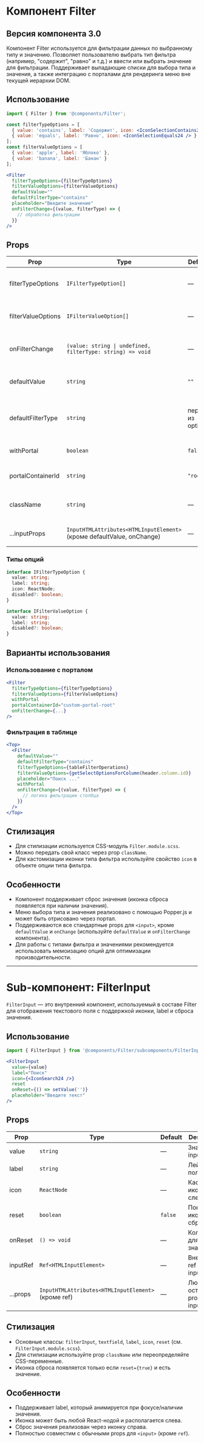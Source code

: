 # Компонент Filter

## Версия компонента 3.0

Компонент Filter используется для фильтрации данных по выбранному типу и значению. Позволяет пользователю выбрать тип фильтра (например, "содержит", "равно" и т.д.) и ввести или выбрать значение для фильтрации. Поддерживает выпадающие списки для выбора типа и значения, а также интеграцию с порталами для рендеринга меню вне текущей иерархии DOM.

## Использование

```jsx
import { Filter } from '@components/Filter';

const filterTypeOptions = [
  { value: 'contains', label: 'Содержит', icon: <IconSelectionContains24 /> },
  { value: 'equals', label: 'Равно', icon: <IconSelectionEquals24 /> }
];
const filterValueOptions = [
  { value: 'apple', label: 'Яблоко' },
  { value: 'banana', label: 'Банан' }
];

<Filter
  filterTypeOptions={filterTypeOptions}
  filterValueOptions={filterValueOptions}
  defaultValue=""
  defaultFilterType="contains"
  placeholder="Введите значение"
  onFilterChange={(value, filterType) => {
    // обработка фильтрации
  }}
/>
```

## Props

| Prop               | Type                                                        | Default         | Description                                                                                 |
|--------------------|-------------------------------------------------------------|-----------------|---------------------------------------------------------------------------------------------|
| filterTypeOptions  | `IFilterTypeOption[]`                                       | —               | Массив опций для "типов фильтра" (при клике на иконку)                                     |
| filterValueOptions | `IFilterValueOption[]`                                      | —               | Массив опций для "значений" (при фокусе на инпут)                                          |
| onFilterChange     | `(value: string \| undefined, filterType: string) => void`  | —               | Коллбэк, вызывается при изменении value или типа                                            |
| defaultValue       | `string`                                                    | `""`           | Начальное текстовое значение в инпуте                                                       |
| defaultFilterType  | `string`                                                    | первый из options| Начальный тип фильтра (если не задан, берётся первый из filterTypeOptions)                  |
| withPortal         | `boolean`                                                   | `false`         | Нужно ли рендерить меню через портал?                                                       |
| portalContainerId  | `string`                                                    | `"root"`       | ID DOM-элемента для портала                                                                 |
| className          | `string`                                                    | —               | Кастомный CSS-класс для корневого элемента                                                  |
| ...inputProps      | `InputHTMLAttributes<HTMLInputElement>` (кроме defaultValue, onChange) | — | Любые остальные props для input                                                            |

### Типы опций

```ts
interface IFilterTypeOption {
  value: string;
  label: string;
  icon: ReactNode;
  disabled?: boolean;
}

interface IFilterValueOption {
  value: string;
  label: string;
  disabled?: boolean;
}
```

## Варианты использования

### Использование с порталом

```jsx
<Filter
  filterTypeOptions={filterTypeOptions}
  filterValueOptions={filterValueOptions}
  withPortal
  portalContainerId="custom-portal-root"
  onFilterChange={...}
/>
```

### Фильтрация в таблице

```jsx
<Top>
  <Filter
    defaultValue=""
    defaultFilterType="contains"
    filterTypeOptions={tableFilterOperations}
    filterValueOptions={getSelectOptionsForColumn(header.column.id)}
    placeholder="Поиск ..."
    withPortal
    onFilterChange={(value, filterType) => {
      // логика фильтрации столбца
    }}
  />
</Top>
```

## Стилизация

- Для стилизации используется CSS-модуль `Filter.module.scss`.
- Можно передать свой класс через prop `className`.
- Для кастомизации иконки типа фильтра используйте свойство `icon` в объекте опции типа фильтра.

## Особенности

- Компонент поддерживает сброс значения (иконка сброса появляется при наличии значения).
- Меню выбора типа и значения реализовано с помощью Popper.js и может быть отрисовано через портал.
- Поддерживаются все стандартные props для `<input>`, кроме `defaultValue` и `onChange` (используйте `defaultValue` и `onFilterChange` компонента).
- Для работы с типами фильтра и значениями рекомендуется использовать мемоизацию опций для оптимизации производительности.

---

# Sub-компонент: FilterInput

`FilterInput` — это внутренний компонент, используемый в составе Filter для отображения текстового поля с поддержкой иконки, label и сброса значения.

## Использование

```jsx
import { FilterInput } from '@components/Filter/subcomponents/FilterInput';

<FilterInput
  value={value}
  label="Поиск"
  icon={<IconSearch24 />}
  reset
  onReset={() => setValue('')}
  placeholder="Введите текст"
/>
```

## Props

| Prop     | Type                                                 | Default   | Description                        |
|----------|------------------------------------------------------|-----------|------------------------------------|
| value    | `string`                                             | —         | Значение input                     |
| label    | `string`                                             | —         | Лейбл для поля                     |
| icon     | `ReactNode`                                          | —         | Кастомная иконка слева             |
| reset    | `boolean`                                            | `false`   | Показывать иконку сброса           |
| onReset  | `() => void`                                         | —         | Коллбэк для сброса значения        |
| inputRef | `Ref<HTMLInputElement>`                              | —         | Внешний ref для input              |
| ...props | `InputHTMLAttributes<HTMLInputElement>` (кроме ref)  | —         | Любые остальные props для input    |

## Стилизация

- Основные классы: `filterInput`, `textfield`, `label`, `icon`, `reset` (см. `FilterInput.module.scss`).
- Для стилизации используйте prop `className` или переопределяйте CSS-переменные.
- Иконка сброса появляется только если `reset={true}` и есть значение.

## Особенности

- Поддерживает label, который анимируется при фокусе/наличии значения.
- Иконка может быть любой React-нодой и располагается слева.
- Сброс значения реализован через иконку справа.
- Полностью совместим с обычными props для `<input>` (кроме `ref`).

